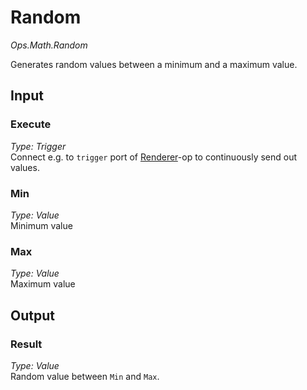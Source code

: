 # Random

*Ops.Math.Random*

Generates random values between a minimum and a maximum value.  

## Input

### Execute

*Type: Trigger*  
Connect e.g. to `trigger` port of [Renderer](../Ops.Gl.Renderer/Ops.Gl.Renderer.md)-op to continuously send out values.

### Min

*Type: Value*  
Minimum value

### Max

*Type: Value*  
Maximum value

## Output

### Result

*Type: Value*  
Random value between `Min` and `Max`.

